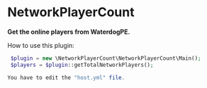# NetworkPlayerCount
**Get the online players from WaterdogPE.**

How to use this plugin:
```php
 $plugin = new \NetworkPlayerCount\NetworkPlayerCount\Main();
 $players = $plugin::getTotalNetworkPlayers();

You have to edit the "host.yml" file.
